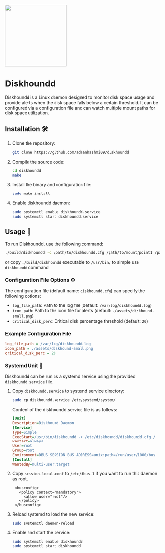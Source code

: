 
<img height="200px" width="200px" src="https://github.com/adnanhashmi09/diskhoundd/assets/56730784/0e2be154-be68-484a-ad95-3a2d8c12c227">

# Diskhoundd

Diskhoundd is a Linux daemon designed to monitor disk space usage and provide alerts when the disk space falls below a certain threshold. It can be configured via a configuration file and can watch multiple mount paths for disk space utilization.

## Installation 🛠️

1. Clone the repository:

   ```bash
   git clone https://github.com/adnanhashmi09/diskhoundd
   ```

2. Compile the source code:

   ```bash
   cd diskhoundd
   make
   ```

3. Install the binary and configuration file:

   ```bash
   sudo make install
   ```

4. Enable diskhoundd daemon:

   ```bash
   sudo systemctl enable diskhoundd.service 
   sudo systemctl start diskhoundd.service 
   ```

## Usage 🚀

To run Diskhoundd, use the following command:

```bash
./build/diskhoundd -c /path/to/diskhoundd.cfg /path/to/mount/point1 /path/to/mount/point2 ...
```
or copy `./build/diskhoundd` executable to `/usr/bin/` to simple use `diskhoundd` command

### Configuration File Options ⚙️

The configuration file (default name: `diskhoundd.cfg`) can specify the following options:

- `log_file_path`: Path to the log file (default: `/var/log/diskhoundd.log`)
- `icon_path`: Path to the icon file for alerts (default: `./assets/diskhound-small.png`)
- `critical_disk_perc`: Critical disk percentage threshold (default: `20`)

### Example Configuration File

```ini
log_file_path = /var/log/diskhoundd.log
icon_path = ./assets/diskhound-small.png
critical_disk_perc = 20
```

### Systemd Unit 🐧

Diskhoundd can be run as a systemd service using the provided `diskhoundd.service` file.

1. Copy `diskhoundd.service` to systemd service directory:

   ```bash
   sudo cp diskhoundd.service /etc/systemd/system/
   ```

   Content of the diskhoundd.service file is as follows:
   ```ini
   [Unit]
   Description=Diskhound Daemon
   [Service]
   Type=Simple
   ExecStart=/usr/bin/diskhoundd -c /etc/diskhoundd/diskhoundd.cfg /
   Restart=always
   User=root
   Group=root
   Environment=DBUS_SESSION_BUS_ADDRESS=unix:path=/run/user/1000/bus
   [Install]
   WantedBy=multi-user.target
   ```
2. Copy `session-local.conf` to `/etc/dbus-1` if you want to run this daemon as root.
   ```
    <busconfig>
      <policy context="mandatory">
        <allow user="root"/>
      </policy>
    </busconfig>
   ```

3. Reload systemd to load the new service:

   ```bash
   sudo systemctl daemon-reload
   ```

4. Enable and start the service:

   ```bash
   sudo systemctl enable diskhoundd
   sudo systemctl start diskhoundd
   ```
